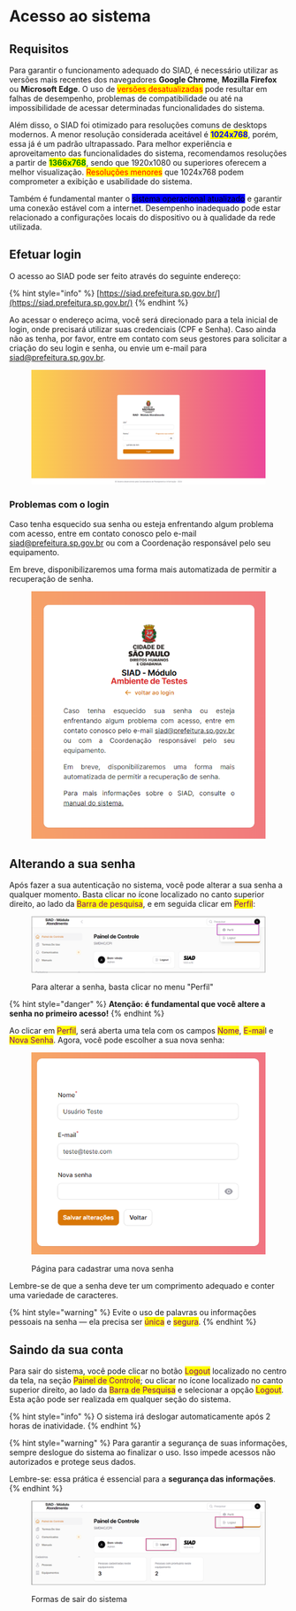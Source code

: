 # Acesso ao sistema

## Requisitos

Para garantir o funcionamento adequado do SIAD, é necessário utilizar as versões mais recentes dos navegadores **Google Chrome**, **Mozilla Firefox** ou **Microsoft Edge**. O uso de <mark style="color:red;">versões desatualizadas</mark> pode resultar em falhas de desempenho, problemas de compatibilidade ou até na impossibilidade de acessar determinadas funcionalidades do sistema.

Além disso, o SIAD foi otimizado para resoluções comuns de desktops modernos. A menor resolução considerada aceitável é <mark style="color:blue;">**1024x768**</mark>, porém, essa já é um padrão ultrapassado. Para melhor experiência e aproveitamento das funcionalidades do sistema, recomendamos resoluções a partir de <mark style="color:green;">**1366x768**</mark>, sendo que 1920x1080 ou superiores oferecem a melhor visualização. <mark style="color:red;">Resoluções menores</mark> que 1024x768 podem comprometer a exibição e usabilidade do sistema.

Também é fundamental manter o <mark style="background-color:blue;">sistema operacional atualizado</mark> e garantir uma conexão estável com a internet. Desempenho inadequado pode estar relacionado a configurações locais do dispositivo ou à qualidade da rede utilizada.

## Efetuar login

O acesso ao SIAD pode ser feito através do seguinte endereço:

{% hint style="info" %}
[https://siad.prefeitura.sp.gov.br/](https://siad.prefeitura.sp.gov.br/)
{% endhint %}

Ao acessar o endereço acima, você será direcionado para a tela inicial de login, onde precisará utilizar suas credenciais (CPF e Senha). Caso ainda não as tenha, por favor, entre em contato com seus gestores para solicitar a criação do seu login e senha, ou envie um e-mail para [siad@prefeitura.sp.gov.br](mailto:siad@prefeitura.sp.gov.br).

<figure><img src="../.gitbook/assets/image (1) (1) (1) (1) (1) (1) (1) (1) (1) (1) (1) (1) (1) (1) (1) (1) (1) (1) (1) (1) (1) (1) (1) (1) (1) (1) (1) (1) (1) (1) (1) (1) (1) (1) (1) (1) (1) (1).png" alt=""><figcaption></figcaption></figure>

### Problemas com o login

Caso tenha esquecido sua senha ou esteja enfrentando algum problema com acesso, entre em contato conosco pelo e-mail [siad@prefeitura.sp.gov.br](mailto:siad@prefeitura.sp.gov.br) ou com a Coordenação responsável pelo seu equipamento.

Em breve, disponibilizaremos uma forma mais automatizada de permitir a recuperação de senha.

<figure><img src="../.gitbook/assets/image (57).png" alt="" width="427"><figcaption></figcaption></figure>

## Alterando a sua senha

Após fazer a sua autenticação no sistema, você pode alterar a sua senha a qualquer momento.  Basta clicar no ícone localizado no canto superior direito, ao lado da <mark style="color:purple;">Barra de pesquisa</mark>, e em seguida clicar em <mark style="color:purple;">Perfil</mark>:

<figure><img src="../.gitbook/assets/image (1) (1) (2).png" alt=""><figcaption><p>Para alterar a senha, basta clicar no menu "Perfil"</p></figcaption></figure>

{% hint style="danger" %}
**Atenção: é fundamental que você altere a senha no primeiro acesso!**
{% endhint %}

Ao clicar em <mark style="color:purple;">Perfil</mark>, será aberta uma tela com os campos <mark style="color:purple;">Nome</mark>, <mark style="color:purple;">E-mai</mark>l e <mark style="color:purple;">Nova Senha</mark>. Agora, você pode escolher a sua nova senha:

<figure><img src="../.gitbook/assets/image (14) (1) (1) (1) (1).png" alt=""><figcaption><p>Página para cadastrar uma nova senha</p></figcaption></figure>

Lembre-se de que a senha deve ter um comprimento adequado e conter uma variedade de caracteres.&#x20;

{% hint style="warning" %}
Evite o uso de palavras ou informações pessoais na senha — ela precisa ser <mark style="color:purple;">única</mark> e <mark style="color:purple;">segura</mark>.
{% endhint %}

## Saindo da sua conta

Para sair do sistema, você pode clicar no botão <mark style="color:purple;">Logout</mark> localizado no centro da tela, na seção <mark style="color:purple;">Painel de Controle</mark>; ou clicar no ícone localizado no canto superior direito, ao lado da <mark style="color:purple;">Barra de Pesquisa</mark> e selecionar a opção <mark style="color:purple;">Logout</mark>. Esta ação pode ser realizada em qualquer seção do sistema.

{% hint style="info" %}
O sistema irá deslogar automaticamente após 2 horas de inatividade.
{% endhint %}

{% hint style="warning" %}
Para garantir a segurança de suas informações, sempre deslogue do sistema ao finalizar o uso. Isso impede acessos não autorizados e protege seus dados.&#x20;

Lembre-se: essa prática é essencial para a **segurança das informações**.
{% endhint %}

<figure><img src="../.gitbook/assets/image (2) (1) (2).png" alt=""><figcaption><p>Formas de sair do sistema</p></figcaption></figure>
